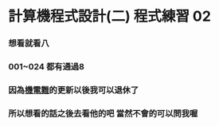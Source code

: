 # 計算機程式設計(二) 程式練習 02
### 想看就看八
### 001~024 都有通過8 
### 因為[機電難](https://github.com/WalkingMen666/NTUT-ComputerProgramming-II "游標顯示")的更新以後我可以退休了
### 所以想看的話之後去看他的吧 當然不會的可以問我喔
